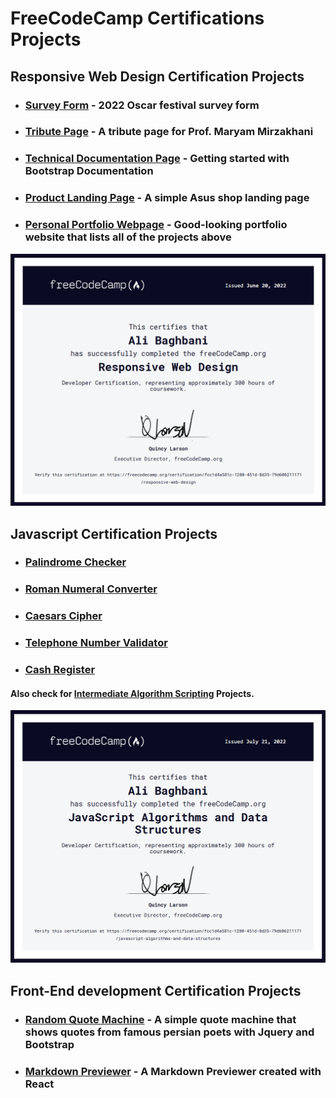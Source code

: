 # FreeCodeCamp Certifications Projects

## Responsive Web Design Certification Projects

- ### [Survey Form](https://alibaghbanice.github.io/FreeCodeCamp-Certifications-Projects/1-HTML-CSS/1-Survey-Form/index.html) - 2022 Oscar festival survey form

- ### [Tribute Page](https://alibaghbanice.github.io/FreeCodeCamp-Certifications-Projects/1-HTML-CSS/2-Tribute-Page/index.html) - A tribute page for Prof. Maryam Mirzakhani

- ### [Technical Documentation Page](https://alibaghbanice.github.io/FreeCodeCamp-Certifications-Projects/1-HTML-CSS/3-Technical-Documentation-Page/index.html) - Getting started with Bootstrap Documentation

- ### [Product Landing Page](https://alibaghbanice.github.io/FreeCodeCamp-Certifications-Projects/1-HTML-CSS/4-Product-Landing-Page/index.html) - A simple Asus shop landing page

- ### [Personal Portfolio Webpage](https://alibaghbanice.github.io/FreeCodeCamp-Certifications-Projects/1-HTML-CSS/5-Personal-Portfolio-Webpage/index.html) - Good-looking portfolio website that lists all of the projects above

[![Responsive Web Design Certification](https://github.com/AliBaghbaniCE/FreeCodeCamp-Certifications-Projects/blob/master/Certifications/1-Responsive-Web-Design.png?raw=true)](https://www.freecodecamp.org/certification/fcc1d4a581c-1280-451d-8d35-79d606211171/responsive-web-design)

## Javascript Certification Projects

- ### [Palindrome Checker](https://github.com/AliBaghbaniCE/FreeCodeCamp-Certifications-Projects/blob/master/2-Javascript/2-Algorithms-and-DataStructures-Projects/1-palindrome-checker.js)

- ### [Roman Numeral Converter](https://github.com/AliBaghbaniCE/FreeCodeCamp-Certifications-Projects/blob/master/2-Javascript/2-Algorithms-and-DataStructures-Projects/2-roman-numeral-converter.js)

- ### [Caesars Cipher](https://github.com/AliBaghbaniCE/FreeCodeCamp-Certifications-Projects/blob/master/2-Javascript/2-Algorithms-and-DataStructures-Projects/3-caesars-cipher.js)

- ### [Telephone Number Validator](https://github.com/AliBaghbaniCE/FreeCodeCamp-Certifications-Projects/blob/master/2-Javascript/2-Algorithms-and-DataStructures-Projects/4-telephone-number-validator.js)

- ### [Cash Register](https://github.com/AliBaghbaniCE/FreeCodeCamp-Certifications-Projects/blob/master/2-Javascript/2-Algorithms-and-DataStructures-Projects/5-cash-register.js)

#### Also check for [Intermediate Algorithm Scripting](https://github.com/AliBaghbaniCE/FreeCodeCamp-Certifications-Projects/tree/master/2-Javascript/1-Intermediate-Algorithm-Scripting) Projects.

[![JavaScript Algorithms and Data Structures Certification](https://github.com/AliBaghbaniCE/FreeCodeCamp-Certifications-Projects/blob/master/Certifications/2-Javascript.png?raw=true)](https://www.freecodecamp.org/certification/fcc1d4a581c-1280-451d-8d35-79d606211171/javascript-algorithms-and-data-structures)

## Front-End development Certification Projects

- ### [Random Quote Machine](https://alibaghbanice.github.io/FreeCodeCamp-Certifications-Projects/3-FrontEnd-Libraries/1-Random-Quote-Machine/index.html) - A simple quote machine that shows quotes from famous persian poets with Jquery and Bootstrap

- ### [Markdown Previewer](https://alibaghbanice.github.io/FreeCodeCamp-Certifications-Projects/3-FrontEnd-Libraries/2-markdown-previewer) - A Markdown Previewer created with React
